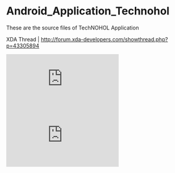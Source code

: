 Android_Application_Technohol
=============================

These are the source files of TechNOHOL Application 

XDA Thread | http://forum.xda-developers.com/showthread.php?p=43305894

![My image](http://forum.xda-developers.com/attachment.php?attachmentid=2190686&stc=1&d=1376577794)   ![My image](http://forum.xda-developers.com/attachment.php?attachmentid=2190742&stc=1&d=1376579747)
